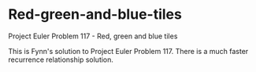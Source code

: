 # Red-green-and-blue-tiles
Project Euler Problem 117 - Red, green and blue tiles

This is Fynn's solution to Project Euler Problem 117. There is a much faster recurrence relationship solution.
